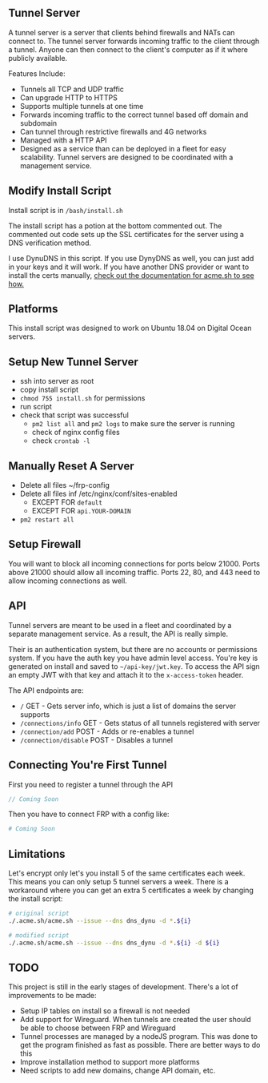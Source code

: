 ## Tunnel Server

A tunnel server is a server that clients behind firewalls and NATs can connect to.  The tunnel server forwards incoming traffic to the client through a tunnel.  Anyone can then connect to the client's computer as if it where publicly available.

Features Include:
* Tunnels all TCP and UDP traffic
* Can upgrade HTTP to HTTPS
* Supports multiple tunnels at one time
* Forwards incoming traffic to the correct tunnel based off domain and subdomain
* Can tunnel through restrictive firewalls and 4G networks
* Managed with a HTTP API
* Designed as a service than can be deployed in a fleet for easy scalability.  Tunnel servers are designed to be coordinated with a management service.


## Modify Install Script

Install script is in `/bash/install.sh`

The install script has a potion at the bottom commented out.  The commented out code sets up the SSL certificates for the server using a DNS verification method.

I use DynuDNS in this script.  If you use DynyDNS as well, you can just add in your keys and it will work. If you have another DNS provider or want to install the certs manually, [check out the documentation for acme.sh to see how.](https://github.com/acmesh-official/acme.sh)


## Platforms

This install script was designed to work on Ubuntu 18.04 on Digital Ocean servers.


## Setup New Tunnel Server

- ssh into server as root
- copy install script
- `chmod 755 install.sh` for permissions
- run script
- check that script was successful
    - `pm2 list all` and `pm2 logs` to make sure the server is running
    - check of nginx config files
    - check `crontab -l`


## Manually Reset A Server

- Delete all files ~/frp-config
- Delete all files inf /etc/nginx/conf/sites-enabled
    - EXCEPT FOR `default`
    - EXCEPT FOR `api.YOUR-DOMAIN`
- `pm2 restart all`


## Setup Firewall

You will want to block all incoming connections for ports below 21000. Ports above 21000 should allow all incoming traffic.  Ports 22, 80, and 443 need to allow incoming connections as well.


## API

Tunnel servers are meant to be used in a fleet and coordinated by a separate management service.  As a result, the API is really simple.  

Their is an authentication system, but there are no accounts or permissions system. If you have the auth key you have admin level access.  You're key is generated on install and saved to `~/api-key/jwt.key`.  To access the API sign an empty JWT with that key and attach it to the `x-access-token` header.

The API endpoints are:

* `/` GET - Gets server info, which is just a list of domains the server supports
* `/connections/info` GET - Gets status of all tunnels registered with server
* `/connection/add` POST - Adds or re-enables a tunnel
* `/connection/disable` POST - Disables a tunnel


## Connecting You're First Tunnel

First you need to register a tunnel through the API

```javascript
// Coming Soon

```

Then you have to connect FRP with a config like:

```bash
# Coming Soon
```


## Limitations

Let's encrypt only let's you install 5 of the same certificates each week. This means you can only setup 5 tunnel servers a week.  There is a workaround where you can get an extra 5 certificates a week by changing the install script:

```bash
# original script
./.acme.sh/acme.sh --issue --dns dns_dynu -d *.${i}
```

```bash
# modified script
./.acme.sh/acme.sh --issue --dns dns_dynu -d *.${i} -d ${i}
```


## TODO

This project is still in the early stages of development.  There's a lot of improvements to be made:

* Setup IP tables on install so a firewall is not needed
* Add support for Wireguard.  When tunnels are created the user should be able to choose between FRP and Wireguard
* Tunnel processes are managed by a nodeJS program.  This was done to get the program finished as fast as possible.  There are better ways to do this
* Improve installation method to support more platforms
* Need scripts to add new domains, change API domain, etc.